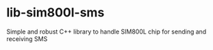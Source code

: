 # lib-sim800l-sms
Simple and robust C++ library to handle SIM800L chip for sending and receiving SMS
